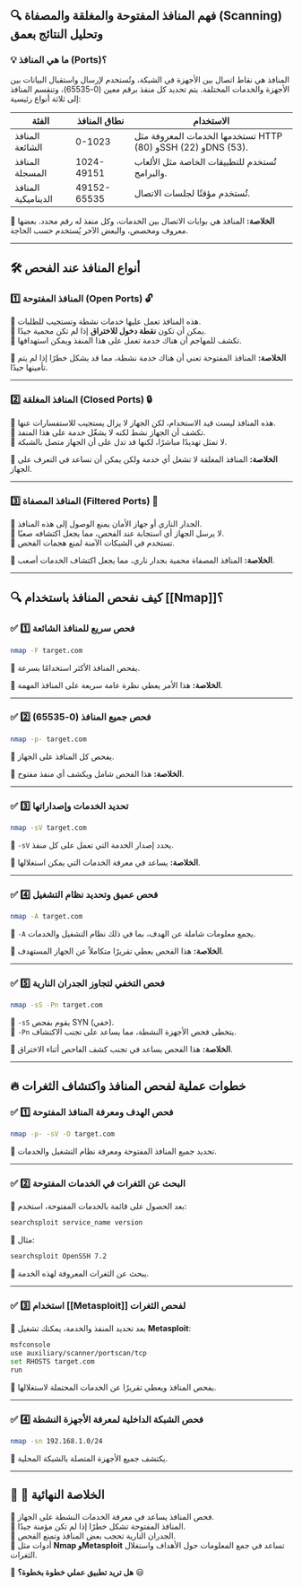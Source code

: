 ## 🔍 **فهم المنافذ المفتوحة والمغلقة والمصفاة (Scanning) وتحليل النتائج بعمق**

### 💡 **ما هي المنافذ (Ports)؟**

المنافذ هي نقاط اتصال بين الأجهزة في الشبكة، وتُستخدم لإرسال واستقبال البيانات بين الأجهزة والخدمات المختلفة. يتم تحديد كل منفذ برقم معين (0-65535)، وتنقسم المنافذ إلى ثلاثة أنواع رئيسية:

| الفئة               | نطاق المنافذ | الاستخدام                                                    |
| ------------------- | ------------ | ------------------------------------------------------------ |
| المنافذ الشائعة     | 0-1023       | تستخدمها الخدمات المعروفة مثل HTTP (80) وSSH (22) وDNS (53). |
| المنافذ المسجلة     | 1024-49151   | تُستخدم للتطبيقات الخاصة مثل الألعاب والبرامج.               |
| المنافذ الديناميكية | 49152-65535  | تُستخدم مؤقتًا لجلسات الاتصال.                               |

📌 **الخلاصة:** المنافذ هي بوابات الاتصال بين الخدمات، وكل منفذ له رقم محدد. بعضها معروف ومخصص، والبعض الآخر يُستخدم حسب الحاجة.

---

## 🛠️ **أنواع المنافذ عند الفحص**

### 1️⃣ **المنافذ المفتوحة (Open Ports) 🔓**

🔹 هذه المنافذ تعمل عليها خدمات نشطة وتستجيب للطلبات.  
🔹 يمكن أن تكون **نقطة دخول للاختراق** إذا لم تكن محمية جيدًا.  
🔹 تكشف للمهاجم أن هناك خدمة تعمل على هذا المنفذ ويمكن استهدافها.

📌 **الخلاصة:** المنافذ المفتوحة تعني أن هناك خدمة نشطة، مما قد يشكل خطرًا إذا لم يتم تأمينها جيدًا.

---

### 2️⃣ **المنافذ المغلقة (Closed Ports) 🔒**

🔹 هذه المنافذ ليست قيد الاستخدام، لكن الجهاز لا يزال يستجيب للاستفسارات عنها.  
🔹 تكشف أن الجهاز نشط لكنه لا يشغّل خدمة على هذا المنفذ.  
🔹 لا تمثل تهديدًا مباشرًا، لكنها قد تدل على أن الجهاز متصل بالشبكة.

📌 **الخلاصة:** المنافذ المغلقة لا تشغل أي خدمة ولكن يمكن أن تساعد في التعرف على الجهاز.

---

### 3️⃣ **المنافذ المصفاة (Filtered Ports) 🛑**

🔹 الجدار الناري أو جهاز الأمان يمنع الوصول إلى هذه المنافذ.  
🔹 لا يرسل الجهاز أي استجابة عند الفحص، مما يجعل اكتشافه صعبًا.  
🔹 تستخدم في الشبكات الآمنة لمنع هجمات الفحص.

📌 **الخلاصة:** المنافذ المصفاة محمية بجدار ناري، مما يجعل اكتشاف الخدمات أصعب.

---

## 🔍 **كيف نفحص المنافذ باستخدام [[Nmap]]؟**

### ✅ **1️⃣ فحص سريع للمنافذ الشائعة**

```bash
nmap -F target.com
```

🔹 يفحص المنافذ الأكثر استخدامًا بسرعة.

📌 **الخلاصة:** هذا الأمر يعطي نظرة عامة سريعة على المنافذ المهمة.

---

### ✅ **2️⃣ فحص جميع المنافذ (0-65535)**

```bash
nmap -p- target.com
```

🔹 يفحص كل المنافذ على الجهاز.

📌 **الخلاصة:** هذا الفحص شامل ويكشف أي منفذ مفتوح.

---

### ✅ **3️⃣ تحديد الخدمات وإصداراتها**

```bash
nmap -sV target.com
```

🔹 `-sV` يحدد إصدار الخدمة التي تعمل على كل منفذ.

📌 **الخلاصة:** يساعد في معرفة الخدمات التي يمكن استغلالها.

---

### ✅ **4️⃣ فحص عميق وتحديد نظام التشغيل**

```bash
nmap -A target.com
```

🔹 `-A` يجمع معلومات شاملة عن الهدف، بما في ذلك نظام التشغيل والخدمات.

📌 **الخلاصة:** هذا الفحص يعطي تقريرًا متكاملاً عن الجهاز المستهدف.

---

### ✅ **5️⃣ فحص التخفي لتجاوز الجدران النارية**

```bash
nmap -sS -Pn target.com
```

🔹 `-sS` يقوم بفحص SYN (خفي).  
🔹 `-Pn` يتخطى فحص الأجهزة النشطة، مما يساعد على تجنب الاكتشاف.

📌 **الخلاصة:** هذا الفحص يساعد في تجنب كشف الفاحص أثناء الاختراق.

---

## 🔥 **خطوات عملية لفحص المنافذ واكتشاف الثغرات**

### ✅ **1️⃣ فحص الهدف ومعرفة المنافذ المفتوحة**

```bash
nmap -p- -sV -O target.com
```

🔹 تحديد جميع المنافذ المفتوحة ومعرفة نظام التشغيل والخدمات.

---

### ✅ **2️⃣ البحث عن الثغرات في الخدمات المفتوحة**

📌 بعد الحصول على قائمة بالخدمات المفتوحة، استخدم:

```bash
searchsploit service_name version
```

🔹 مثال:

```bash
searchsploit OpenSSH 7.2
```

🔹 يبحث عن الثغرات المعروفة لهذه الخدمة.

---

### ✅ **3️⃣ استخدام [[Metasploit]] لفحص الثغرات**

📌 بعد تحديد المنفذ والخدمة، يمكنك تشغيل **Metasploit**:

```bash
msfconsole
use auxiliary/scanner/portscan/tcp
set RHOSTS target.com
run
```

🔹 يفحص المنافذ ويعطي تقريرًا عن الخدمات المحتملة لاستغلالها.

---

### ✅ **4️⃣ فحص الشبكة الداخلية لمعرفة الأجهزة النشطة**

```bash
nmap -sn 192.168.1.0/24
```

🔹 يكتشف جميع الأجهزة المتصلة بالشبكة المحلية.

---

## 🎯 **📌 الخلاصة النهائية**

📌 فحص المنافذ يساعد في معرفة الخدمات النشطة على الجهاز.  
📌 المنافذ المفتوحة تشكل خطرًا إذا لم تكن مؤمنة جيدًا.  
📌 الجدران النارية تحجب بعض المنافذ وتمنع الفحص.  
📌 أدوات مثل **Nmap وMetasploit** تساعد في جمع المعلومات حول الأهداف واستغلال الثغرات.

🚀 **هل تريد تطبيق عملي خطوة بخطوة؟** 😃